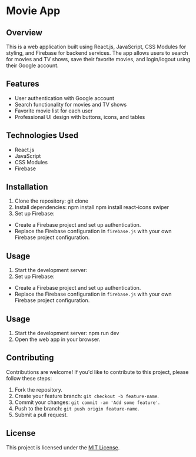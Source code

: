 # Movie App

## Overview

This is a web application built using React.js, JavaScript, CSS Modules for styling, and Firebase for backend services. The app allows users to search for movies and TV shows, save their favorite movies, and login/logout using their Google account.

## Features

- User authentication with Google account
- Search functionality for movies and TV shows
- Favorite movie list for each user
- Professional UI design with buttons, icons, and tables

## Technologies Used

- React.js
- JavaScript
- CSS Modules
- Firebase

## Installation

1. Clone the repository:
   git clone <repository-url>
2. Install dependencies:
   npm install
   npm install react-icons swiper
3. Set up Firebase:

- Create a Firebase project and set up authentication.
- Replace the Firebase configuration in `firebase.js` with your own Firebase project configuration.

## Usage

1. Start the development server:
2. Set up Firebase:

- Create a Firebase project and set up authentication.
- Replace the Firebase configuration in `firebase.js` with your own Firebase project configuration.

## Usage

1. Start the development server:
   npm run dev
2. Open the web app in your browser.

## Contributing

Contributions are welcome! If you'd like to contribute to this project, please follow these steps:

1. Fork the repository.
2. Create your feature branch: `git checkout -b feature-name`.
3. Commit your changes: `git commit -am 'Add some feature'`.
4. Push to the branch: `git push origin feature-name`.
5. Submit a pull request.

## License

This project is licensed under the [MIT License](LICENSE).
